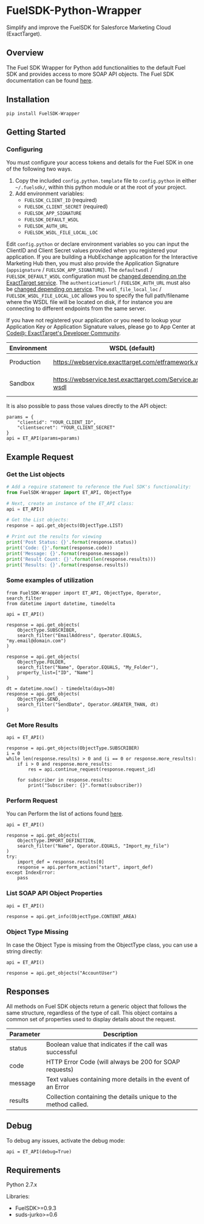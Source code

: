 # FuelSDK-Python-Wrapper
Simplify and improve the FuelSDK for Salesforce Marketing Cloud (ExactTarget).

## Overview
The Fuel SDK Wrapper for Python add functionalities to the default Fuel SDK and provides access to more SOAP API objects. The Fuel SDK documentation can be found [here](https://github.com/salesforce-marketingcloud/FuelSDK-Python).

## Installation
```
pip install FuelSDK-Wrapper
```

## Getting Started

### Configuring

You must configure your access tokens and details for the Fuel SDK in one of the following two ways.

1. Copy the included `config.python.template` file to `config.python` in either `~/.fuelsdk/`, within this python module or at the root of your project.
2. Add environment variables:
    * `FUELSDK_CLIENT_ID` (required)
    * `FUELSDK_CLIENT_SECRET` (required)
    * `FUELSDK_APP_SIGNATURE`
    * `FUELSDK_DEFAULT_WSDL`
    * `FUELSDK_AUTH_URL`
    * `FUELSDK_WSDL_FILE_LOCAL_LOC`

Edit `config.python` or declare environment variables so you can input the ClientID and Client Secret values provided when you registered your application. If you are building a HubExchange application for the Interactive Marketing Hub then, you must also provide the Application Signature (`appsignature` / `FUELSDK_APP_SIGNATURE`).
The `defaultwsdl` / `FUELSDK_DEFAULT_WSDL` configuration must be [changed depending on the ExactTarget service](https://code.exacttarget.com/question/there-any-cetificrate-install-our-server-access-et-api "ExactTarget Forum").
The `authenticationurl` / `FUELSDK_AUTH_URL` must also be [changed depending on service](https://code.exacttarget.com/question/not-able-create-accesstoken-when-clientidsecret-associated-preproduction-account "ExactTarget Forum").
The `wsdl_file_local_loc` / `FUELSDK_WSDL_FILE_LOCAL_LOC` allows you to specify the full path/filename where the WSDL file will be located on disk, if for instance you are connecting to different endpoints from the same server.

If you have not registered your application or you need to lookup your Application Key or Application Signature values, please go to App Center at [Code@: ExactTarget's Developer Community](http://code.exacttarget.com/appcenter "Code@ App Center").


| Environment | WSDL (default) | URL (auth) |
| ----------- | -------------- | ---------- |
| Production  | https://webservice.exacttarget.com/etframework.wsdl | https://auth.exacttargetapis.com/v1/requestToken?legacy=1 |
| Sandbox     | https://webservice.test.exacttarget.com/Service.asmx?wsdl | https://auth-test.exacttargetapis.com/v1/requestToken?legacy=1 |


It is also possible to pass those values directly to the API object:
```
params = {
    "clientid": "YOUR_CLIENT_ID",
    "clientsecret": "YOUR_CLIENT_SECRET"
}
api = ET_API(params=params)
```

## Example Request

### Get the List objects

```python
# Add a require statement to reference the Fuel SDK's functionality:
from FuelSDK-Wrapper import ET_API, ObjectType

# Next, create an instance of the ET_API class:
api = ET_API()

# Get the List objects:
response = api.get_objects(ObjectType.LIST)

# Print out the results for viewing
print('Post Status: {}'.format(response.status))
print('Code: {}'.format(response.code))
print('Message: {}'.format(response.message))
print('Result Count: {}'.format(len(response.results)))
print('Results: {}'.format(response.results))
```

### Some examples of utilization

```
from FuelSDK-Wrapper import ET_API, ObjectType, Operator, search_filter
from datetime import datetime, timedelta

api = ET_API()

response = api.get_objects(
    ObjectType.SUBSCRIBER,
    search_filter("EmailAddress", Operator.EQUALS, "my.email@domain.com")
)

response = api.get_objects(
    ObjectType.FOLDER,
    search_filter("Name", Operator.EQUALS, "My_Folder"),
    property_list=["ID", "Name"]
)

dt = datetime.now() - timedelta(days=30)
response = api.get_objects(
    ObjectType.SEND,
    search_filter("SendDate", Operator.GREATER_THAN, dt)
)
```

### Get More Results

```
api = ET_API()

response = api.get_objects(ObjectType.SUBSCRIBER)
i = 0
while len(response.results) > 0 and (i == 0 or response.more_results):
    if i > 0 and response.more_results:
        res = api.continue_request(response.request_id)
        
    for subscriber in response.results:
        print("Subscriber: {}".format(subscriber))
```

### Perform Request

You can Perform the list of actions found [here](https://help.marketingcloud.com/en/technical_library/web_service_guide/methods/perform/).

```
api = ET_API()

response = api.get_objects(
    ObjectType.IMPORT_DEFINITION,
    search_filter("Name", Operator.EQUALS, "Import_my_file")
)
try:
    import_def = response.results[0]
    response = api.perform_action("start", import_def)
except IndexError:
    pass
```

### List SOAP API Object Properties

```
api = ET_API()

response = api.get_info(ObjectType.CONTENT_AREA)
```

### Object Type Missing

In case the Object Type is missing from the ObjectType class, you can use a string directly: 
```
api = ET_API()

response = api.get_objects("AccountUser")
```

## Responses

All methods on Fuel SDK objects return a generic object that follows the same structure, regardless of the type of call.  This object contains a common set of properties used to display details about the request.

| Parameter | Description                                                     |
| --------- | --------------------------------------------------------------- |
| status    | Boolean value that indicates if the call was successful         |
| code      | HTTP Error Code (will always be 200 for SOAP requests)          |
| message   | Text values containing more details in the event of an Error    |
| results   | Collection containing the details unique to the method called.  |

## Debug

To debug any issues, activate the debug mode:
```
api = ET_API(debug=True)
```

## Requirements

Python 2.7.x

Libraries:

* FuelSDK>=0.9.3
* suds-jurko>=0.6

